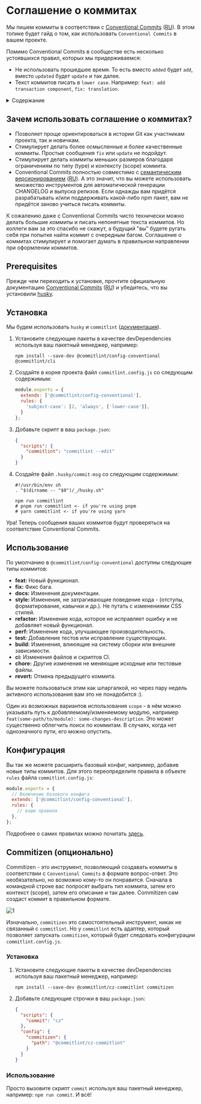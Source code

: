 # Соглашение о коммитах

Мы пишем коммиты в соответствии с [Conventional Commits](https://www.conventionalcommits.org/en/v1.0.0/) ([RU](https://www.conventionalcommits.org/ru/v1.0.0/)). В этом топике будет гайд о том, как использовать `Conventional Commits` в вашем проекте. 

Помимо Conventional Commits в сообществе есть несколько устоявшихся правил, которых мы придерживаемся:

- Не использовать прошедшее время. То есть вместо `added` будет `add`, вместо `updated` будет `update` и так далее.
- Текст коммитов писать в `lower case`. Например: `feat: add transaction component`, `fix: translation`.

<details>
<summary>Содержание</summary>

 - [Зачем использовать соглашение о коммитах?](#зачем-использовать-соглашение-о-коммитах)
 - [Prerequisites](#prerequisites)
 - [Установка](#установка)
 - [Использование](#использование)
 - [Конфигурация](#конфигурация)
 - [[Опционально] Commitizen](#commitizen)
 
</details>

## Зачем использовать соглашение о коммитах?

- Позволяет проще ориентироваться в истории Git как участникам проекта, так и новичкам.
- Стимулирует делать более осмысленные и более качественные коммиты. Простые сообщения `fix` или `update` не подойдут.
- Стимулирует делать коммиты меньших размеров благодаря ограничениям по типу (type) и контексту (scope) коммита.
- Conventional Commits полностью совместимо с [семантическим версионированием](https://semver.org/) ([RU](https://semver.org/lang/ru/)). А это значит, что вы можете использовать множество инструментов для автоматической генерации CHANGELOG и выпуска релизов. Если однажды вам придётся разрабатывать и/или поддерживать какой-либо npm пакет, вам не придётся заново учиться писать коммиты.

К сожалению даже с Conventional Commits чисто технически можно делать большие коммиты и писать непонятные текста коммитов. Но коллеги вам за это спасибо не скажут, а будущий "вы" будете ругать себя при попытке найти коммит с очередным багом. Соглашение о коммитах стимулирует и помогает думать в правильном направлении при оформлении коммитов.

## Prerequisites

Прежде чем переходить к установке, прочтите официальную документацию [Conventional Commits](https://www.conventionalcommits.org/en/v1.0.0/) ([RU](https://www.conventionalcommits.org/ru/v1.0.0/)) и убедитесь, что вы установили [husky](./husky.md).

## Установка

Мы будем использовать `husky` и `commitlint` ([документация](https://commitlint.js.org/#/)). 

1. Установите следующие пакеты в качестве devDependencies используя ваш пакетный менеджер, например:

    `npm install --save-dev @commitlint/config-conventional @commitlint/cli`

2. Создайте в корне проекта файл `commitlint.config.js` со следующим содержимым:

    ```js
    module.exports = {
      extends: ['@commitlint/config-conventional'],
      rules: {
        'subject-case': [2, 'always', ['lower-case']],
      }
    };
    ```

3. Добавьте скрипт в ваш `package.json`:

    ```json
    {
      "scripts": {
        "commitlint": "commitlint --edit"
      }
    }
    ```
4. Создайте файл `.husky/commit-msg` со следующим содержимым: 

    ```shell
    #!/usr/bin/env sh
    . "$(dirname -- "$0")/_/husky.sh"

    npm run commitlint 
    # pnpm run commitlint <- if you're using pnpm
    # yarn commitlint <- if you're using yarn
    ```

Ура! Теперь сообщения ваших коммитов будут проверяться на соответствие Conventional Commits.

## Использование

По умолчанию в `@commitlint/config-conventional` доступны следующие типы коммитов: 

- **feat:** Новый функционал.
- **fix:** Фикс бага.
- **docs:** Изменения документации.
- **style:** Изменения, не затрагивающие поведение кода - (отступы, форматирование, кавычки и др.). Не путать с изменениями CSS стилей.
- **refactor:** Изменение кода, которое не исправляет ошибку и не добавляет новый функционал.
- **perf:** Изменение кода, улучшающее производительность.
- **test:** Добавление тестов или исправление существующих.
- **build:** Изменения, влиюящие на систему сборки или внешние зависимости.
- **ci:** Изменения файлов и скриптов CI. 
- **chore:** Другие изменения не меняющие исходные или тестовые файлы.
- **revert:** Отмена предыдущего коммита.

Вы можете пользоваться этим как шпаргалкой, но через пару недель активного использования вам это не понадобится :).

Один из возможных вариантов использования `scope` - в нём можно указывать путь к добавляемому/изменяемому модулю, например `feat(some-path/to/module): some-changes-description`. Это может существенно облегчить поиск по коммитам. В случаях, когда нет однозначного пути, его можно опустить.

## Конфигурация

Вы так же можете расширить базовый конфиг, например, добавив новые типы коммитов. Для этого переопределите правила в объекте `rules` файла `commitlint.config.js`:

```js
module.exports = {
  // Включение базового конфига
  extends: ['@commitlint/config-conventional'],
  rules: {
    // ваши правила
  },
};
```

Подробнее о самих правилах можно почитать [здесь](https://commitlint.js.org/#/reference-rules).

## Commitizen (опционально)

Commitizen - это инструмент, позволяющий создавать коммиты в соответствии с `Conventional Commits` в формате вопрос-ответ. Это необязательно, но возможно кому-то он понравится. Сначала в командной строке вас попросят выбрать тип коммита, затем его контекст (scope), затем его описание и так далее. Commitizen сам создаст коммит в правильном формате. 

![1](https://raw.githubusercontent.com/commitizen/cz-cli/master/meta/screenshots/add-commit.png)

Изначально, `commitizen` это самостоятельный инструмент, никак не связанный с `commitlint`. Но у `commitlint` есть адаптер, который позволяет запускать `commitizen`, который будет следовать конфигурации `commitlint.config.js`. 

### Установка

1. Установите следующие пакеты в качестве devDependencies используя ваш пакетный менеджер, например:

    `npm install --save-dev @commitlint/cz-commitlint commitizen`

2. Добавьте следующие строчки в ваш `package.json`:

    ```json
    {
      "scripts": {
        "commit": "cz"
      },
      "config": {
        "commitizen": {
          "path": "@commitlint/cz-commitlint"
        }
      }
    }
    ```

### Использование

Просто вызовите скрипт `commit` используя ваш пакетный менеджер, например: `npm run commit`. И всё!